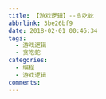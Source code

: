 ```yaml
---
title: 【游戏逻辑】--贪吃蛇
abbrlink: 3be26bf9
date: 2018-02-01 00:46:34
tags: 
  - 游戏逻辑
  - 贪吃蛇
categories:
  - 编程
  - 游戏逻辑
comments:
---
```

